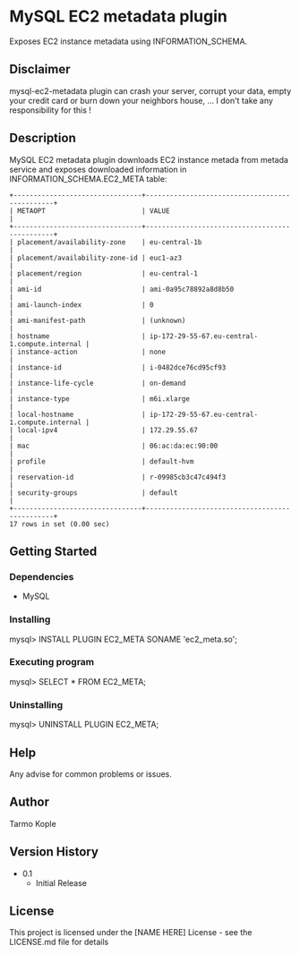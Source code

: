 # MySQL EC2 metadata plugin

Exposes EC2 instance metadata using INFORMATION_SCHEMA.

## Disclaimer

mysql-ec2-metadata plugin can crash your server, corrupt your data, empty your credit card or burn down your neighbors house, ... I don't take any responsibility for this !

## Description

MySQL EC2 metadata plugin downloads EC2 instance metada from metada service and exposes downloaded information in INFORMATION_SCHEMA.EC2_META table:

```mysql> select * from EC2_META;
+--------------------------------+-----------------------------------------------+
| METAOPT                        | VALUE                                         |
+--------------------------------+-----------------------------------------------+
| placement/availability-zone    | eu-central-1b                                 |
| placement/availability-zone-id | euc1-az3                                      |
| placement/region               | eu-central-1                                  |
| ami-id                         | ami-0a95c78892a8d8b50                         |
| ami-launch-index               | 0                                             |
| ami-manifest-path              | (unknown)                                     |
| hostname                       | ip-172-29-55-67.eu-central-1.compute.internal |
| instance-action                | none                                          |
| instance-id                    | i-0482dce76cd95cf93                           |
| instance-life-cycle            | on-demand                                     |
| instance-type                  | m6i.xlarge                                    |
| local-hostname                 | ip-172-29-55-67.eu-central-1.compute.internal |
| local-ipv4                     | 172.29.55.67                                  |
| mac                            | 06:ac:da:ec:90:00                             |
| profile                        | default-hvm                                   |
| reservation-id                 | r-09985cb3c47c494f3                           |
| security-groups                | default                                       |
+--------------------------------+-----------------------------------------------+
17 rows in set (0.00 sec)
```

## Getting Started

### Dependencies

* MySQL

### Installing

mysql> INSTALL PLUGIN EC2_META SONAME 'ec2_meta.so';

### Executing program

mysql> SELECT * FROM EC2_META;

### Uninstalling

mysql> UNINSTALL PLUGIN EC2_META;

## Help

Any advise for common problems or issues.

## Author

Tarmo Kople


## Version History

* 0.1
  * Initial Release

## License

This project is licensed under the [NAME HERE] License - see the LICENSE.md file for details
